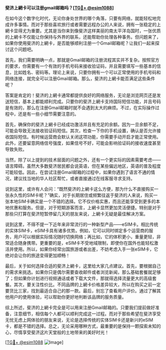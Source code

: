 **斐济上網卡可以注册gmail邮箱吗？[[TG💪+ @esim1088](https://t.me/s/esim1088)]**

在如今这个数字化时代，无论你身处世界的哪个角落，只要有网络，就能轻松地完成许多事情。而对于那些喜欢旅行或者需要远程办公的人来说，拥有一张稳定的上網卡显得尤为重要。尤其是当你来到像斐济这样美丽的南太平洋岛国时，一张优质的上網卡不仅能让你保持与外界的联系，还能帮助你处理各种事务。但问题来了，如果你使用斐济的上網卡，是否能够顺利注册一个Gmail邮箱呢？让我们一起来探讨这个问题吧。

首先，我们需要明确一点，那就是Gmail邮箱的注册流程其实并不复杂。按照官方的要求，你需要有一个有效的手机号码来接收验证码，并且需要填写一些基本的信息，比如姓名、密码等。理论上来说，只要你拥有一个可以正常使用的手机号码和网络连接，就完全可以注册Gmail邮箱。那么，斐济的上網卡能否满足这些条件呢？

答案是肯定的！斐济的上網卡通常都提供良好的网络服务，无论是浏览网页还是发送短信，基本上都能顺利完成。只要你的斐济上網卡支持国际短信功能，并且号码是有效的，那么在注册Gmail邮箱时就不会遇到太大的麻烦。不过，在实际操作过程中，还是有一些小细节需要注意的。

首先，确保你的斐济上網卡已经成功激活并且有充足的余额。因为一旦余额不足，可能会导致无法接收验证码短信。其次，检查一下你的手机设置，确认是否允许接收国际短信。有时候运营商会默认关闭这项功能，你需要手动开启才能正常使用。此外，还要留意网络信号强度，如果信号不好，可能会影响验证码的接收速度甚至导致失败。

当然，除了以上提到的技术层面的问题之外，还有一个更实际的因素需要考虑——语言障碍。虽然大多数斐济居民都会说英语，但在某些偏远地区，英语的普及程度可能较低。因此，在尝试注册Gmail邮箱的过程中，如果你遇到了语言不通的情况，建议找当地的华人社区帮忙，或者直接通过在线客服寻求支持。

说到这里，或许有人会问：“既然斐济的上網卡这么方便，那为什么不直接购买一张永久性的SIM卡呢？”确实，对于长期居住或频繁往返于斐济的人来说，购买一张本地SIM卡确实是一个不错的选择。它不仅价格实惠，而且还能享受到更多的本地优惠和服务。但是，对于短期游客而言，上網卡显然更加灵活便捷。特别是对于那些只打算在斐济短暂停留几天的朋友来说，上網卡无疑是最佳解决方案。

说到这里，不得不提一下近年来非常流行的一种新型产品——eSIM卡。相比传统的实体SIM卡，eSIM卡具有诸多优势。例如，它可以同时绑定多个运营商的服务，用户可以根据实际情况随时切换网络；再比如，它的体积更小，重量更轻，非常适合随身携带。更重要的是，eSIM卡不受地域限制，即使你在国外也能轻松激活并使用。所以，如果你经常出国旅游或者出差，不妨考虑入手一张eSIM卡，它绝对会让你的旅途变得更加顺畅！

最后，关于如何选择合适的斐济上網卡，这里给大家几点建议。首先，要根据自己的需求来挑选。如果你只是偶尔需要查收邮件或者浏览新闻，那么基础套餐就足够了；但如果你计划进行视频通话或者下载大文件，那就得选择流量更大的高级套餐。其次，要关注性价比。不同品牌的上網卡价格差异较大，所以在购买之前一定要货比三家，找到最适合自己的那一款。最后，别忘了查看用户评价。通过了解其他用户的使用体验，可以帮助你更好地判断该品牌的服务质量。

综上所述，斐济的上網卡完全是可以用来注册Gmail邮箱的。只要我们提前做好准备，注意细节，相信每个人都可以顺利完成这一过程。而对于那些希望在斐济享受无忧无虑上网体验的朋友来说，无论是选择传统的实体SIM卡还是新兴的eSIM卡，都是不错的选择。总之，无论采用哪种方式，最重要的是保持一颗探索未知的心，尽情享受斐济这片天堂般的土地带来的美好时光！

[[TG💪+ @esim1088](https://t.me/s/esim1088) ![Image](https://i.postimg.cc/4NQfJmqS/Snipaste-2025-05-13-00-14-12.png)]